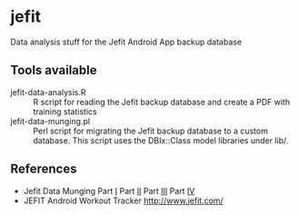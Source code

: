 jefit
=====

Data analysis stuff for the Jefit Android App backup database

Tools available
-------------------------
<dl>
  <dt>jefit-data-analysis.R</dt>
  <dd>R script for reading the Jefit backup database and create a PDF with training statistics</dd>
  <dt>jefit-data-munging.pl</dt>
  <dd>Perl script for migrating the Jefit backup database to a custom database.
  This script uses the DBIx::Class model libraries under lib/.</dd>
</dl>

References
------------------------
* Jefit Data Munging
  Part [I](http://opensysblog.directorioc.net/2013/08/jefit-data-munging-i-introduction-and.html)
  Part [II](http://opensysblog.directorioc.net/2013/08/jefit-data-munging-ii-better-data-model.html)
  Part [III](http://opensysblog.directorioc.net/2013/08/jefit-data-munging-iii-dude-where-are.html)
  Part [IV](http://opensysblog.directorioc.net/2013/08/jefit-data-munging-iv-populating.html)
* JEFIT Android Workout Tracker http://www.jefit.com/
